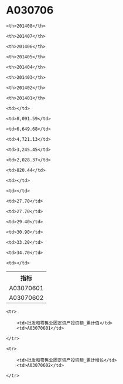 A030706
======


<table>

<tr>
    <th>指标</th>
    
    <th>201408</th>
    
    <th>201407</th>
    
    <th>201406</th>
    
    <th>201405</th>
    
    <th>201404</th>
    
    <th>201403</th>
    
    <th>201402</th>
    
    <th>201401</th>
    
</tr>


<tr>
    <td>A03070601</td>
    
    <td></td>
    
    <td>8,091.59</td>
    
    <td>6,649.68</td>
    
    <td>4,721.13</td>
    
    <td>3,245.45</td>
    
    <td>2,028.37</td>
    
    <td>820.44</td>
    
    <td></td>
    

</tr>

<tr>
    <td>A03070602</td>
    
    <td></td>
    
    <td>27.70</td>
    
    <td>27.70</td>
    
    <td>29.40</td>
    
    <td>30.90</td>
    
    <td>33.20</td>
    
    <td>34.70</td>
    
    <td></td>
    

</tr>


</table>

<table>
    
    <tr>

        <td>批发和零售业固定资产投资额_累计值</td>
        <td>A03070601</td>

    </tr>
    
    <tr>

        <td>批发和零售业固定资产投资额_累计增长</td>
        <td>A03070602</td>

    </tr>
    
</table>